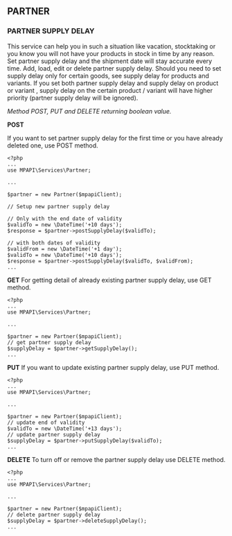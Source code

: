 ## PARTNER

### PARTNER SUPPLY DELAY
This service can help you in such a situation like vacation, stocktaking or you know you will not have your products in stock in time by any reason.
Set partner supply delay and the shipment date will stay accurate every time. Add, load, edit or delete partner supply delay.
Should you need to set supply delay only for certain goods, see supply delay for products and variants.
If you set both partner supply delay and supply delay on product or variant , supply delay on the certain product / variant will have higher priority (partner supply delay will be ignored).

*Method POST, PUT and DELETE returning boolean value.*


**POST**

If you want to set partner supply delay for the first time or you have already deleted one, use POST method.
```
<?php
...
use MPAPI\Services\Partner;

...

$partner = new Partner($mpapiClient);

// Setup new partner supply delay

// Only with the end date of validity
$validTo = new \DateTime('+10 days');
$response = $partner->postSupplyDelay($validTo);

// with both dates of validity
$validFrom = new \DateTime('+1 day');
$validTo = new \DateTime('+10 days');
$response = $partner->postSupplyDelay($validTo, $validFrom);
...
```

**GET**
For getting detail of already existing partner supply delay, use GET method.
```
<?php
...
use MPAPI\Services\Partner;

...

$partner = new Partner($mpapiClient);
// get partner supply delay
$supplyDelay = $partner->getSupplyDelay();
...
```

**PUT**
If you want to update existing partner supply delay, use PUT method.
```
<?php
...
use MPAPI\Services\Partner;

...

$partner = new Partner($mpapiClient);
// update end of validity
$validTo = new \DateTime('+13 days');
// update partner supply delay
$supplyDelay = $partner->putSupplyDelay($validTo);
...
```

**DELETE**
To turn off or remove the partner supply delay use DELETE method.
```
<?php
...
use MPAPI\Services\Partner;

...

$partner = new Partner($mpapiClient);
// delete partner supply delay
$supplyDelay = $partner->deleteSupplyDelay();
...
```